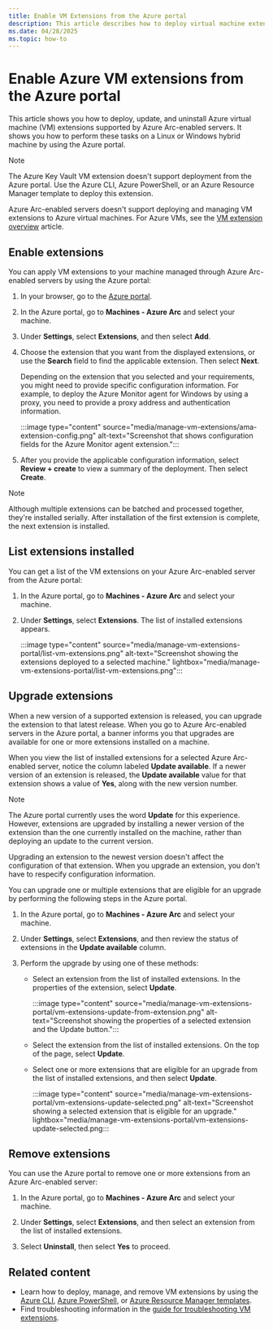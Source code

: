```yaml
---
title: Enable VM Extensions from the Azure portal
description: This article describes how to deploy virtual machine extensions to Azure Arc-enabled servers running in hybrid cloud environments from the Azure portal.
ms.date: 04/28/2025
ms.topic: how-to
---
```


# Enable Azure VM extensions from the Azure portal

This article shows you how to deploy, update, and uninstall Azure virtual machine (VM) extensions supported by Azure Arc-enabled servers. It shows you how to perform these tasks on a Linux or Windows hybrid machine by using the Azure portal.

> [!NOTE]
> The Azure Key Vault VM extension doesn't support deployment from the Azure portal. Use the Azure CLI, Azure PowerShell, or an Azure Resource Manager template to deploy this extension.
>
> Azure Arc-enabled servers doesn't support deploying and managing VM extensions to Azure virtual machines. For Azure VMs, see the [VM extension overview](/azure/virtual-machines/extensions/overview) article.

## Enable extensions

You can apply VM extensions to your machine managed through Azure Arc-enabled servers by using the Azure portal:

1. In your browser, go to the [Azure portal](https://portal.azure.com).

1. In the Azure portal, go to **Machines - Azure Arc** and select your machine.

1. Under **Settings**, select **Extensions**, and then select **Add**.

1. Choose the extension that you want from the displayed extensions, or use the **Search** field to find the applicable extension. Then select **Next**.

    Depending on the extension that you selected and your requirements, you might need to provide specific configuration information. For example, to deploy the Azure Monitor agent for Windows by using a proxy, you need to provide a proxy address and authentication information.

    :::image type="content" source="media/manage-vm-extensions/ama-extension-config.png" alt-text="Screenshot that shows configuration fields for the Azure Monitor agent extension.":::
  
1. After you provide the applicable configuration information, select **Review + create** to view a summary of the deployment. Then select **Create**.

> [!NOTE]
> Although multiple extensions can be batched and processed together, they're installed serially. After installation of the first extension is complete, the next extension is installed.

## List extensions installed

You can get a list of the VM extensions on your Azure Arc-enabled server from the Azure portal:

1. In the Azure portal, go to **Machines - Azure Arc** and select your machine.

1. Under **Settings**, select **Extensions**. The list of installed extensions appears.

   :::image type="content" source="media/manage-vm-extensions-portal/list-vm-extensions.png" alt-text="Screenshot showing the extensions deployed to a selected machine." lightbox="media/manage-vm-extensions-portal/list-vm-extensions.png":::

## Upgrade extensions

When a new version of a supported extension is released, you can upgrade the extension to that latest release. When you go to Azure Arc-enabled servers in the Azure portal, a banner informs you that upgrades are available for one or more extensions installed on a machine.

When you view the list of installed extensions for a selected Azure Arc-enabled server, notice the column labeled **Update available**. If a newer version of an extension is released, the **Update available** value for that extension shows a value of **Yes**, along with the new version number.

> [!NOTE]
> The Azure portal currently uses the word **Update** for this experience. However, extensions are upgraded by installing a newer version of the extension than the one currently installed on the machine, rather than deploying an update to the current version.

Upgrading an extension to the newest version doesn't affect the configuration of that extension. When you upgrade an extension, you don't have to respecify configuration information.

You can upgrade one or multiple extensions that are eligible for an upgrade by performing the following steps in the Azure portal.

1. In the Azure portal, go to **Machines - Azure Arc** and select your machine.

1. Under **Settings**, select **Extensions**, and then review the status of extensions in the **Update available** column.

1. Perform the upgrade by using one of these methods:

   * Select an extension from the list of installed extensions. In the properties of the extension, select **Update**.

     :::image type="content" source="media/manage-vm-extensions-portal/vm-extensions-update-from-extension.png" alt-text="Screenshot showing the properties of a selected extension and the Update button.":::

   * Select the extension from the list of installed extensions. On the top of the page, select **Update**.

   * Select one or more extensions that are eligible for an upgrade from the list of installed extensions, and then select **Update**.

     :::image type="content" source="media/manage-vm-extensions-portal/vm-extensions-update-selected.png" alt-text="Screenshot showing a selected extension that is eligible for an upgrade." lightbox="media/manage-vm-extensions-portal/vm-extensions-update-selected.png:::

## Remove extensions

You can use the Azure portal to remove one or more extensions from an Azure Arc-enabled server:

1. In the Azure portal, go to **Machines - Azure Arc** and select your machine.

1. Under **Settings**, select **Extensions**, and then select an extension from the list of installed extensions.

1. Select **Uninstall**, then select **Yes** to proceed.

## Related content

* Learn how to deploy, manage, and remove VM extensions by using the [Azure CLI](manage-vm-extensions-cli.md), [Azure PowerShell](manage-vm-extensions-powershell.md), or [Azure Resource Manager templates](manage-vm-extensions-template.md).
* Find troubleshooting information in the [guide for troubleshooting VM extensions](troubleshoot-vm-extensions.md).
